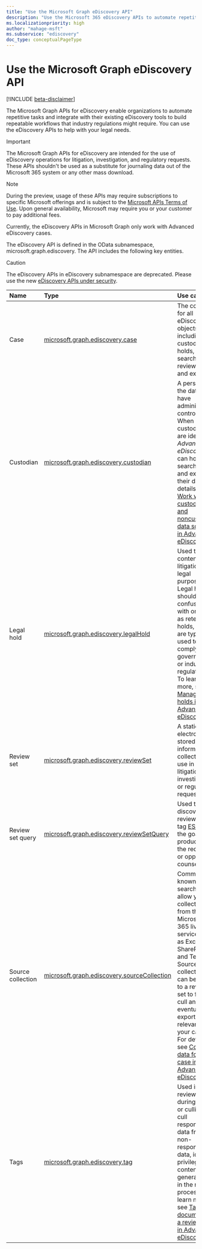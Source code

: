 ```yaml
---
title: "Use the Microsoft Graph eDiscovery API"
description: "Use the Microsoft 365 eDiscovery APIs to automate repetitive tasks and integrate with their existing eDiscovery tools to build repeatable workflows that industry regulations might require."
ms.localizationpriority: high
author: "mahage-msft"
ms.subservice: "ediscovery"
doc_type: conceptualPageType
---
```


# Use the Microsoft Graph eDiscovery API

[!INCLUDE [beta-disclaimer](../../includes/beta-disclaimer.md)]

The Microsoft Graph APIs for eDiscovery enable organizations to automate repetitive tasks and integrate with their existing eDiscovery tools to build repeatable workflows that industry regulations might require. You can use the eDiscovery APIs to help with your legal needs.

> [!IMPORTANT]
> The Microsoft Graph APIs for eDiscovery are intended for the use of eDiscovery operations for litigation, investigation, and regulatory requests. These APIs shouldn't be used as a substitute for journaling data out of the Microsoft 365 system or any other mass download.

> [!NOTE]
> During the preview, usage of these APIs may require subscriptions to specific Microsoft offerings and is subject to the [Microsoft APIs Terms of Use](/legal/microsoft-apis/terms-of-use?context=graph%252fcontext).  Upon general availability, Microsoft may require you or your customer to pay additional fees.
>
> Currently, the eDiscovery APIs in Microsoft Graph only work with Advanced eDiscovery cases.

The eDiscovery API is defined in the OData subnamespace, microsoft.graph.ediscovery. The API includes the following key entities.

> [!CAUTION]
> The eDiscovery APIs in eDiscovery subnamespace are deprecated. Please use the new [eDiscovery APIs under security](security-api-overview.md#ediscovery).

| Name | Type       | Use case |
|:-|:-|:-|
| Case | [microsoft.graph.ediscovery.case](ediscovery-case.md) | The container for all eDiscovery objects including custodians, holds, searches, review sets, and exports. |
| Custodian | [microsoft.graph.ediscovery.custodian](ediscovery-custodian.md) | A person and the data they have administrative control over. When custodians are identified, *Advanced eDiscovery* can hold, search, cull, and export their data. For details, see [Work with custodians and noncustodial data sources in Advanced eDiscovery](/microsoft-365/compliance/managing-custodians).|
| Legal hold | [microsoft.graph.ediscovery.legalHold](ediscovery-legalhold.md) | Used to hold content for litigation and legal purposes. Legal holds shouldn't be confused with or used as retention holds, which are typically used to comply with government or industry regulations. To learn more, see [Manage holds in Advanced eDiscovery](/microsoft-365/compliance/managing-holds).|
| Review set| [microsoft.graph.ediscovery.reviewSet](ediscovery-reviewset.md) | A static set of electronically stored information collected for use in a litigation, investigation, or regulatory request. |
| Review set query | [microsoft.graph.ediscovery.reviewSetQuery](ediscovery-reviewsetquery.md) | Used to discover, cull, review, and tag [ESI](https://en.wikipedia.org/wiki/Electronically_stored_information_(Federal_Rules_of_Civil_Procedure)) with the goal of production to the requestor or opposing counsel.|
| Source collection| [microsoft.graph.ediscovery.sourceCollection](ediscovery-sourcecollection.md)| Commonly known as searches, allow you to collect data from the Microsoft 365 live services such as Exchange, SharePoint, and Teams. Source collections can be added to a review set to further cull and eventually export data relevant to your case. For details, see [Collect data for a case in Advanced eDiscovery](/microsoft-365/compliance/collecting-data-for-ediscovery).|
| Tags | [microsoft.graph.ediscovery.tag](ediscovery-tag.md) | Used in a review set during review or culling to cull responsive data from non-responsive data, identify privileged content, or generally aid in the review process.  To learn more, see [Tag documents in a review set in Advanced eDiscovery](/microsoft-365/compliance/tagging-documents).|
